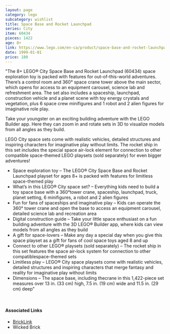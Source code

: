 ```yaml
---
layout: page
category: lego
subcategory: wishlist
title: Space Base and Rocket Launchpad
series: City
item: 60434
pieces: 1422
age: 8+
link: https://www.lego.com/en-ca/product/space-base-and-rocket-launchpad-60434
date: 1999-01-01
price: 180
---
```


"The 8+ LEGO® City Space Base and Rocket Launchpad (60434) space exploration toy is packed with features for out-of-this-world adventures. There’s a control room and 360° space crane tower above the main sector, which opens for access to an equipment carousel, science lab and refreshment area. The set also includes a spaceship, launchpad, construction vehicle and a planet scene with toy energy crystals and vegetation, plus 6 space crew minifigures and 1 robot and 2 alien figures for imaginative role play.

Take your youngster on an exciting building adventure with the LEGO Builder app. Here they can zoom in and rotate sets in 3D to visualize models from all angles as they build.

LEGO City space sets come with realistic vehicles, detailed structures and inspiring characters for imaginative play without limits. The rocket ship in this set includes the special space air-lock element for connection to other compatible space-themed LEGO playsets (sold separately) for even bigger adventures!

* Space exploration toy – The LEGO® City Space Base and Rocket Launchpad playset for ages 8+ is packed with features for limitless space-themed play
* What’s in this LEGO® City space set? – Everything kids need to build a toy space base with a 360°tower crane, spaceship, launchpad, truck, planet setting, 6 minifigures, a robot and 2 alien figures
* Fun for fans of spaceships and imaginative play – Kids can operate the 360° tower crane and open the base to access an equipment carousel, detailed science lab and recreation area
* Digital construction guide – Take your little space enthusiast on a fun building adventure with the 3D LEGO® Builder app, where kids can view models from all angles as they build
* A gift for space-lovers – Make any day a special day when you give this space playset as a gift for fans of cool space toys aged 8 and up
* Connect to other LEGO® playsets (sold separately) – The rocket ship in this set features the space air-lock system for connection to other compatiblespace-themed sets
* Limitless play – LEGO® City space playsets come with realistic vehicles, detailed structures and inspiring characters that merge fantasy and reality for imaginative play without limits
* Dimensions – The space base, including thecrane in this 1,422-piece set measures over 13 in. (33 cm) high, 7.5 in. (19 cm) wide and 11.5 in. (29 cm) deep"

<br>

#### Associated Links

* [BrickLink](https://www.bricklink.com/v2/catalog/catalogitem.page?S=60434-1)
* Wicked Brick
